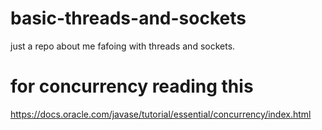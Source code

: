 # basic-threads-and-sockets
just a repo about me fafoing with threads and sockets.

# for concurrency reading this
https://docs.oracle.com/javase/tutorial/essential/concurrency/index.html
